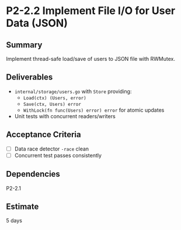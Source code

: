 # P2-2.2 Implement File I/O for User Data (JSON)

## Summary
Implement thread-safe load/save of users to JSON file with RWMutex.

## Deliverables
- `internal/storage/users.go` with `Store` providing:
  - `Load(ctx) (Users, error)`
  - `Save(ctx, Users) error`
  - `WithLock(fn func(Users) error) error` for atomic updates
- Unit tests with concurrent readers/writers

## Acceptance Criteria
- [ ] Data race detector `-race` clean
- [ ] Concurrent test passes consistently

## Dependencies
P2-2.1

## Estimate
5 days


